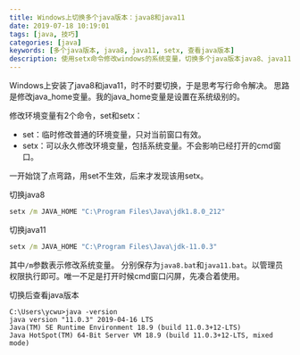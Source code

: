 ```yaml
---
title: Windows上切换多个java版本：java8和java11
date: 2019-07-18 10:19:01
tags: [java, 技巧]
categories: [java]
keywords: [多个java版本, java8, java11, setx, 查看java版本]
description: 使用setx命令修改windows的系统变量，切换多个java版本java8、java11。查看版本java -version
---
```


Windows上安装了java8和java11，时不时要切换，于是思考写行命令解决。
思路是修改java_home变量。我的java_home变量是设置在系统级别的。

修改环境变量有2个命令，set和setx：
- set：临时修改普通的环境变量，只对当前窗口有效。
- setx：可以永久修改环境变量，包括系统变量。不会影响已经打开的cmd窗口。

一开始饶了点弯路，用set不生效，后来才发现该用setx。

切换java8
```bat
setx /m JAVA_HOME "C:\Program Files\Java\jdk1.8.0_212"
```

切换java11
```bat
setx /m JAVA_HOME "C:\Program Files\Java\jdk-11.0.3"
```

其中`/m`参数表示修改系统变量。
分别保存为`java8.bat`和`java11.bat`。以管理员权限执行即可。唯一不足是打开时候cmd窗口闪屏，先凑合着使用。

切换后查看java版本
```
C:\Users\ycwu>java -version
java version "11.0.3" 2019-04-16 LTS
Java(TM) SE Runtime Environment 18.9 (build 11.0.3+12-LTS)
Java HotSpot(TM) 64-Bit Server VM 18.9 (build 11.0.3+12-LTS, mixed mode)
```

